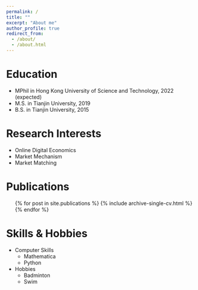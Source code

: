```yaml
---
permalink: /
title: ""
excerpt: "About me"
author_profile: true
redirect_from: 
  - /about/
  - /about.html
---
```



Education
======
* MPhil in Hong Kong University of Science and Technology, 2022 (expected)
* M.S. in Tianjin University, 2019
* B.S. in Tianjin University, 2015

Research Interests
======
* Online Digital Economics
* Market Mechanism
* Market Matching

Publications
======
  <ul>{% for post in site.publications %}
    {% include archive-single-cv.html %}
  {% endfor %}</ul>
  
Skills & Hobbies
======
* Computer Skills
  * Mathematica
  * Python
* Hobbies
  * Badminton
  * Swim
  

  
